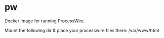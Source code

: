 # pw

Docker image for running ProcessWire.

Mount the following dir & place your processwire files there: /var/www/html
